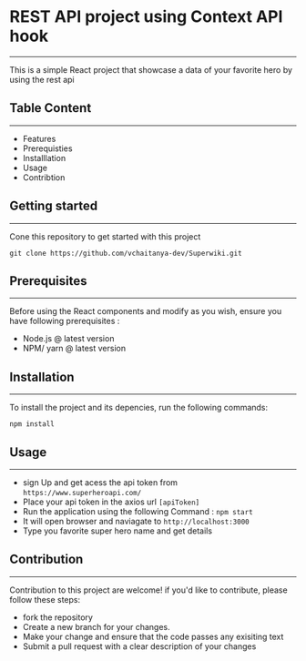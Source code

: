 
# REST API project using Context API hook 
____

This is a simple React project that showcase a data of your favorite hero by using the rest api 

## Table Content 
----

- Features 
- Prerequisties 
- Installlation 
- Usage 
- Contribtion 


## Getting started  
----
Cone this repository to get started with this project 

```
git clone https://github.com/vchaitanya-dev/Superwiki.git
```

## Prerequisites 
---
Before using the React components and modify as you wish, ensure you have following prerequisites : 
- Node.js @ latest version 
- NPM/ yarn @ latest version 

## Installation 
---
To install the project and its depencies, run the following commands: 

```npm install```

## Usage 
---
- sign Up and get acess the api token from 
```https://www.superheroapi.com/```   
- Place your api token in the axios url 
```[apiToken]```
- Run the application using the following Command : 
```npm start```
- It will open browser and naviagate to ```http://localhost:3000```
- Type you favorite super hero name and get details 

## Contribution
---
Contribution to this project are welcome! if you'd like to contribute, please follow these steps:
- fork the repository 
- Create a new branch for your changes.
- Make your change and ensure that the code passes any exisiting text 
- Submit a pull request with a clear description of your changes 